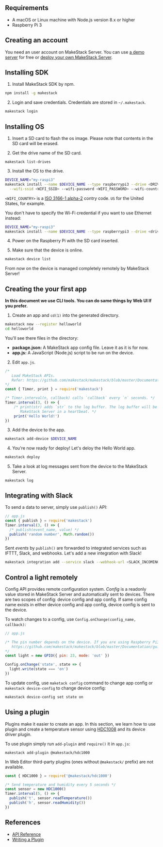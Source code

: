 Requirements
-------------

- A macOS or Linux machine with Node.js version 8.x or higher
- Raspberry Pi 3

Creating an account
-------------------

You need an user account on MakeStack Server. You can use [a demo server](https://try-makestack.herokuapp.com/)
for free or [deploy your own MakeStack Server](https://github.com/makestack/makestack/blob/master/Documentation/guides/heroku.md).

Installing SDK
--------------

1. Install MakeStack SDK by npm.
```bash
npm install -g makestack
```

2. Login and save credentials. Credentials are stored in `~/.makestack`.
```bash
makestack login
```

Installing OS
-------------

1. Insert a SD card to flash the os image. Please note that contents in the SD card
   will be erased.

2. Get the drive name of the SD card.
```
makestack list-drives
```

3. Install the OS to the drive.
```bash
DEVICE_NAME="my-raspi3"
makestack install --name $DEVICE_NAME --type raspberrypi3 --drive <DRIVE_NAME> \
  --wifi-ssid <WIFI_SSID> --wifi-password <WIFI_PASSWORD> --wifi-country <WIFI_COUNTRY>
```

`<WIFI_COUNTRY>` is a [ISO 3166-1 alpha-2](https://en.wikipedia.org/wiki/ISO_3166-1_alpha-2) contry
code. `US` for the United States, for example.


You don't have to specify the Wi-Fi credential if you want to use Ethernet instead:
```bash
DEVICE_NAME="my-raspi3"
makestack install --name $DEVICE_NAME --type raspberrypi3 --drive <drive-name>
```

4. Power on the Raspberry Pi with the SD card inserted.

5. Make sure that the device is online.

```bash
makestack device list
```

From now on the device is managed completely remotely by MakeStack Server!


Creating the your first app
---------------------------
**In this document we use CLI tools. You can do same things by Web UI If you prefer.**

1. Create an app and `cd(1)` into the generated directory.

```bash
makestack new --register helloworld
cd helloworld
```

You'll see there files in the directory:

- **package.json:** A MakeStack app config file. Leave it as it is for now.
- **app.js:** A JavaScript (Node.js) script to be run on the device.

2. Edit `app.js`.

```js
/*
   Load MakeStack APIs.
   Refer: https://github.com/makestack/makestack/blob/master/Documentation/api.md
*/
const { Timer, print } = require('makestack')

/* Timer.interval(n, callback) calls `callback` every `n` seconds. */
Timer.interval(3, () => {
    /* print(str) adds `str` to the log buffer. The log buffer will be sent to
       MakeStack Server in a heartbeat. */
    print('Hello World!')
})
```

3. Add the device to the app.
```bash
makestack add-device $DEVICE_NAME
```

4. You're now ready for deploy! Let's deloy the Hello World app.
```bash
makestack deploy
```

5. Take a look at log messages sent from the device to the MakeStack Server.
```
makestack log
```

Integrating with Slack
----------------------
To send a data to server, simply use `publish()` API:

```js
// app.js
const { publish } = require('makestack')
Timer.interval(3, () => {
  /* publish(event_name, value) */
  publish('random number', Math.random())
})
```

Sent *events* by `publish()` are forwarded to integrated services such as IFTTT,
Slack, and webhooks. Let's add a new integration with Slack!

```bash
makestack integration add --service slack --webhook-url <SLACK_INCOMING_WEBHOOK_URL>
```

Control a light remotely
-------------------------
Config API provides remote configuration system. *Config* is a readonly value stored
in MakeStack Server and automatically sent to devices. There are two scopes of config: device
config and app config. If same config name exists in either device config and app config, device
config is sent to the device.


To watch changes to a config, use `Config.onChange(config_name, callback)`:

```js
// app.js

/* The pin number depends on the device. If you are using Raspberry Pi3, refer:
   https://github.com/makestack/makestack/blob/master/Documentation/guides/raspberrypi3.md
*/
const light = new GPIO({ pin: 23, mode: 'out' })

Config.onChange('state', state => {
  light.write(state === 'on')
})
```

To update config, use `maketack config` command to change app config or `makestack device-config` to
change device config:

```bash
makestack device-config set state on
```

Using a plugin
--------------

Plugins make it easier to create an app. In this section, we learn how to use plugin and
create a temperature sensor using [HDC1008](https://www.adafruit.com/product/2635) and its
device driver plugin.

To use plugin simply run `add-plugin` and `require()` it in `app.js`:

```
makestack add-plugin @makestack/hdc1000
```

In Web Editor third-party plugins (ones without `@makestack/` prefix) are not available.

```js
const { HDC1000 } = require('@makestack/hdc1000')

/* Send temperature and humidity every 5 seconds */
const sensor = new HDC1000()
Timer.interval(5, () => {
  publish('t', sensor.readTemperature())
  publish('h', sensor.readHumidity())
})
```

References
-----------
- [API Reference](https://github.com/makestack/makestack/blob/master/Documentation/api.md)
- [Writing a Plugin](https://github.com/makestack/makestack/blob/master/Documentation/guides/writing-plugin.md)
